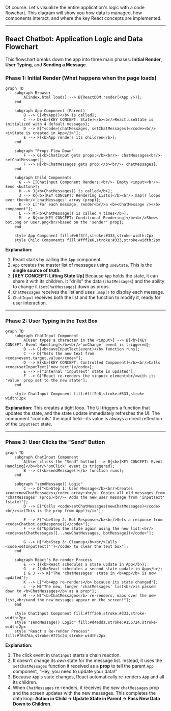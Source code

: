 Of course. Let's visualize the entire application's logic with a code flowchart. This diagram will show you how data is managed, how components interact, and where the key React concepts are implemented.

---

## **React Chatbot: Application Logic and Data Flowchart**

This flowchart breaks down the app into three main phases: **Initial Render**, **User Typing**, and **Sending a Message**.

### **Phase 1: Initial Render (What happens when the page loads)**

```mermaid
graph TD
    subgraph Browser
        A[index.html loads] --> B{ReactDOM.render(<App />)};
    end

    subgraph App Component (Parent)
        B --> C[<b>App()</b> is called];
        C --> D{<b>[KEY CONCEPT: State]</b><br/>React.useState is initialized with 4 default messages};
        D --> E["<code>[chatMessages, setChatMessages]</code><br/><i>State is created in App</i>"];
        E --> F[<b>App renders its children</b>];
    end

    subgraph "Props Flow Down"
        F --> G[<b>ChatInput gets props:</b><br/>- chatMessages<br/>- setChatMessages];
        F --> H[<b>ChatMessages gets prop:</b><br/>- chatMessages];
    end

    subgraph Child Components
      G --> I[ChatInput Component Renders:<br/>- Empty <input><br/>- Send <button>];
      H --> J[<b>ChatMessages() is called</b>];
      J --> K{<b>[KEY CONCEPT: Rendering Lists]</b><br/>.map() loops over the<br/>'chatMessages' array (prop)};
      K --> L["For each message, render<br/>a <b><ChatMessage /></b> component"];
      L --> M[<b>ChatMessage() is called 4 times</b>];
      M --> N{<b>[KEY CONCEPT: Conditional Rendering]</b><br/>Shows bot.png or user.png<br/>based on the 'sender' prop};
    end

    style App Component fill:#e6f3ff,stroke:#333,stroke-width:2px
    style Child Components fill:#fff2e6,stroke:#333,stroke-width:2px

```

**Explanation:**

1.  React starts by calling the `App` component.
2.  `App` creates the master list of messages using `useState`. This is the **single source of truth**.
3.  **[KEY CONCEPT: Lifting State Up]** Because `App` holds the state, it can share it with its children. It "drills" the data (`chatMessages`) and the ability to change it (`setChatMessages`) down as props.
4.  `ChatMessages` receives the list and uses `.map()` to display each message.
5.  `ChatInput` receives both the list and the function to modify it, ready for user interaction.

---

### **Phase 2: User Typing in the Text Box**

```mermaid
graph TD
    subgraph ChatInput Component
        A[User types a character in the <input>] --> B{<b>[KEY CONCEPT: Event Handling]</b><br/>'onChange' event is triggered};
        B --> C[<b>saveInputText(event)</b> function runs];
        C --> D["Gets the new text from <code>event.target.value</code>"];
        D --> E{<b>[KEY CONCEPT: Controlled Component]</b><br/>Calls <code>setInputText('new text')</code>};
        E --> F["Internal 'inputText' state is updated"];
        F --> G["React re-renders the <input> element<br/>with its 'value' prop set to the new state"];
    end

    style ChatInput Component fill:#fff2e6,stroke:#333,stroke-width:2px
```

**Explanation:**
This creates a tight loop. The UI triggers a function that updates the state, and the state update immediately refreshes the UI. The component "controls" the input field—its value is always a direct reflection of the `inputText` state.

---

### **Phase 3: User Clicks the "Send" Button**

```mermaid
graph TD
    subgraph ChatInput Component
        A[User clicks the "Send" button] --> B{<b>[KEY CONCEPT: Event Handling]</b><br/>'onClick' event is triggered};
        B --> C[<b>sendMessage()</b> function runs];
    end

    subgraph "sendMessage() Logic"
        C --> D["<b>Step 1: User Message</b><br/>Creates <code>newChatMessages</code> array:<br/>- Copies all old messages from 'chatMessages' (prop)<br/>- Adds the new user message from 'inputText' (state)"];
        D --> E["Calls <code>setChatMessages(newChatMessages)</code><br/><i>(This is the prop from App!)</i>"];

        E --> F["<b>Step 2: Bot Response</b><br/>Gets a response from <code>Chatbot.getResponse()</code>"];
        F --> G["Updates the state again using the new list:<br/><code>setChatMessages([...newChatMessages, botMessage])</code>"];

        G --> H["<b>Step 3: Cleanup</b><br/>Calls <code>setInputText('')</code> to clear the text box"];
    end

    subgraph React's Re-render Process
        E --> I{<b>React schedules a state update in App</b>};
        G --> J{<b>React schedules a second state update in App</b>};
        I & J --> K["The 'chatMessages' state in <b>App</b> is now updated"];
        K --> L["<b>App re-renders</b> because its state changed"];
        L --> M["The new, longer 'chatMessages' list<br/>is passed down to <b>ChatMessages</b> as a prop"];
        M --> N["<b>ChatMessages</b> re-renders, maps over the new list,<br/>and the new messages appear on the screen!"];
    end

    style ChatInput Component fill:#fff2e6,stroke:#333,stroke-width:2px
    style "sendMessage() Logic" fill:#d4edda,stroke:#155724,stroke-width:2px
    style "React's Re-render Process" fill:#f8d7da,stroke:#721c24,stroke-width:2px
```

**Explanation:**

1.  The click event in `ChatInput` starts a chain reaction.
2.  It doesn't change its _own_ state for the message list. Instead, it uses the `setChatMessages` function it received as a **prop** to tell the parent `App` component, "Hey, you need to update your data!"
3.  Because `App`'s state changes, React automatically re-renders `App` and all its children.
4.  When `ChatMessages` re-renders, it receives the _new_ `chatMessages` prop and the screen updates with the new messages. This completes the data loop: **Action in Child -> Update State in Parent -> Pass New Data Down to Children.**
